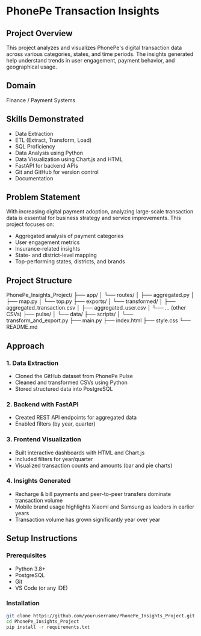 # PhonePe Transaction Insights

## Project Overview

This project analyzes and visualizes PhonePe's digital transaction data across various categories, states, and time periods. The insights generated help understand trends in user engagement, payment behavior, and geographical usage.

## Domain

Finance / Payment Systems

## Skills Demonstrated

- Data Extraction
- ETL (Extract, Transform, Load)
- SQL Proficiency
- Data Analysis using Python
- Data Visualization using Chart.js and HTML
- FastAPI for backend APIs
- Git and GitHub for version control
- Documentation

## Problem Statement

With increasing digital payment adoption, analyzing large-scale transaction data is essential for business strategy and service improvements. This project focuses on:

- Aggregated analysis of payment categories
- User engagement metrics
- Insurance-related insights
- State- and district-level mapping
- Top-performing states, districts, and brands


## Project Structure
PhonePe_Insights_Project/
├── app/
│ └── routes/
│ ├── aggregated.py
│ ├── map.py
│ └── top.py
├── exports/
│ └── transformed/
│ ├── aggregated_transaction.csv
│ ├── aggregated_user.csv
│ └── ... (other CSVs)
├── pulse/
│ └── data/
├── scripts/
│ └── transform_and_export.py
├── main.py
├── index.html
├── style.css
└── README.md


## Approach

### 1. Data Extraction

- Cloned the GitHub dataset from PhonePe Pulse
- Cleaned and transformed CSVs using Python
- Stored structured data into PostgreSQL

### 2. Backend with FastAPI

- Created REST API endpoints for aggregated data
- Enabled filters (by year, quarter)

### 3. Frontend Visualization

- Built interactive dashboards with HTML and Chart.js
- Included filters for year/quarter
- Visualized transaction counts and amounts (bar and pie charts)

### 4. Insights Generated

- Recharge & bill payments and peer-to-peer transfers dominate transaction volume
- Mobile brand usage highlights Xiaomi and Samsung as leaders in earlier years
- Transaction volume has grown significantly year over year

## Setup Instructions

### Prerequisites

- Python 3.8+
- PostgreSQL
- Git
- VS Code (or any IDE)

### Installation

```bash
git clone https://github.com/yourusername/PhonePe_Insights_Project.git
cd PhonePe_Insights_Project
pip install -r requirements.txt


